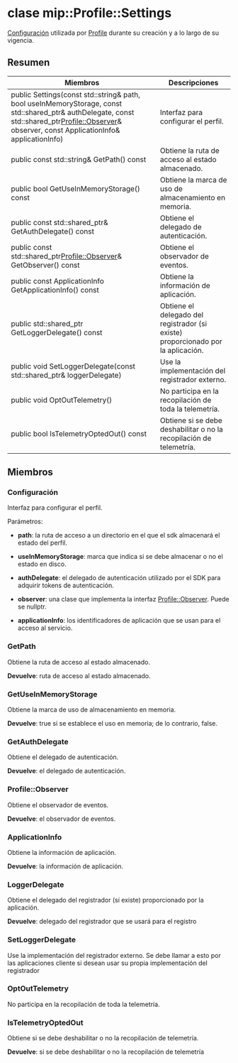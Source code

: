# <a name="class-mipprofilesettings"></a>clase mip::Profile::Settings 
[Configuración](class_mip_profile_settings.md) utilizada por [Profile](class_mip_profile.md) durante su creación y a lo largo de su vigencia.
  
## <a name="summary"></a>Resumen
 Miembros                        | Descripciones                                
--------------------------------|---------------------------------------------
public Settings(const std::string& path, bool useInMemoryStorage, const std::shared_ptr<AuthDelegate>& authDelegate, const std::shared_ptr<Profile::Observer>& observer, const ApplicationInfo& applicationInfo)  |  Interfaz para configurar el perfil.
 public const std::string& GetPath() const  |  Obtiene la ruta de acceso al estado almacenado.
 public bool GetUseInMemoryStorage() const  |  Obtiene la marca de uso de almacenamiento en memoria.
public const std::shared_ptr<AuthDelegate>& GetAuthDelegate() const  |  Obtiene el delegado de autenticación.
public const std::shared_ptr<Profile::Observer>& GetObserver() const  |  Obtiene el observador de eventos.
 public const ApplicationInfo GetApplicationInfo() const  |  Obtiene la información de aplicación.
public std::shared_ptr<LoggerDelegate> GetLoggerDelegate() const  |  Obtiene el delegado del registrador (si existe) proporcionado por la aplicación.
public void SetLoggerDelegate(const std::shared_ptr<LoggerDelegate>& loggerDelegate)  |  Use la implementación del registrador externo.
 public void OptOutTelemetry()  |  No participa en la recopilación de toda la telemetría.
 public bool IsTelemetryOptedOut() const  |  Obtiene si se debe deshabilitar o no la recopilación de telemetría.
  
## <a name="members"></a>Miembros
  
### <a name="settings"></a>Configuración
Interfaz para configurar el perfil.

Parámetros:  
* **path**: la ruta de acceso a un directorio en el que el sdk almacenará el estado del perfil. 


* **useInMemoryStorage**: marca que indica si se debe almacenar o no el estado en disco. 


* **authDelegate**: el delegado de autenticación utilizado por el SDK para adquirir tokens de autenticación. 


* **observer**: una clase que implementa la interfaz [Profile::Observer](class_mip_profile_observer.md). Puede se nullptr. 


* **applicationInfo**: los identificadores de aplicación que se usan para el acceso al servicio.


  
### <a name="getpath"></a>GetPath
Obtiene la ruta de acceso al estado almacenado.

  
**Devuelve**: ruta de acceso al estado almacenado.
  
### <a name="getuseinmemorystorage"></a>GetUseInMemoryStorage
Obtiene la marca de uso de almacenamiento en memoria.

  
**Devuelve**: true si se establece el uso en memoria; de lo contrario, false.
  
### <a name="getauthdelegate"></a>GetAuthDelegate
Obtiene el delegado de autenticación.

  
**Devuelve**: el delegado de autenticación.
  
### <a name="profileobserver"></a>Profile::Observer
Obtiene el observador de eventos.

  
**Devuelve**: el observador de eventos.
  
### <a name="applicationinfo"></a>ApplicationInfo
Obtiene la información de aplicación.

  
**Devuelve**: la información de aplicación.
  
### <a name="loggerdelegate"></a>LoggerDelegate
Obtiene el delegado del registrador (si existe) proporcionado por la aplicación.

  
**Devuelve**: delegado del registrador que se usará para el registro
  
### <a name="setloggerdelegate"></a>SetLoggerDelegate
Use la implementación del registrador externo.
Se debe llamar a esto por las aplicaciones cliente si desean usar su propia implementación del registrador
  
### <a name="optouttelemetry"></a>OptOutTelemetry
No participa en la recopilación de toda la telemetría.
  
### <a name="istelemetryoptedout"></a>IsTelemetryOptedOut
Obtiene si se debe deshabilitar o no la recopilación de telemetría.

  
**Devuelve**: si se debe deshabilitar o no la recopilación de telemetría